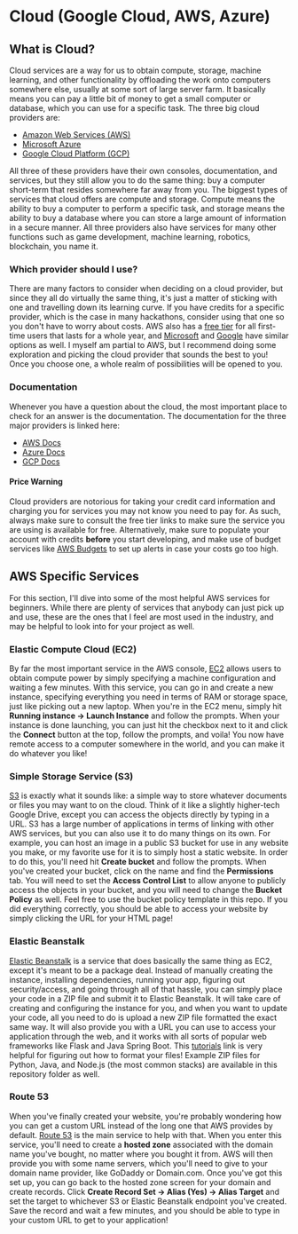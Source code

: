# Cloud (Google Cloud, AWS, Azure)


## What is Cloud?
Cloud services are a way for us to obtain compute, storage, machine learning, and other functionality by offloading the work onto computers somewhere else, usually at some sort of large server farm. It basically means you can pay a little bit of money to get a small computer or database, which you can use for a specific task. The three big cloud providers are:

* [Amazon Web Services (AWS)](https://aws.amazon.com/)
* [Microsoft Azure](https://azure.microsoft.com/en-us/)
* [Google Cloud Platform (GCP)](https://cloud.google.com/)

All three of these providers have their own consoles, documentation, and services, but they still allow you to do the same thing: buy a computer short-term that resides somewhere far away from you. The biggest types of services that cloud offers are compute and storage. Compute means the ability to buy a computer to perform a specific task, and storage means the ability to buy a database where you can store a large amount of information in a secure manner. All three providers also have services for many other functions such as game development, machine learning, robotics, blockchain, you name it.

### Which provider should I use?
There are many factors to consider when deciding on a cloud provider, but since they all do virtually the same thing, it's just a matter of sticking with one and travelling down its learning curve. If you have credits for a specific provider, which is the case in many hackathons, consider using that one so you don't have to worry about costs. AWS also has a [free tier](https://aws.amazon.com/free/?all-free-tier.sort-by=item.additionalFields.SortRank&all-free-tier.sort-order=asc) for all first-time users that lasts for a whole year, and [Microsoft](https://azure.microsoft.com/en-us/free/) and [Google](https://cloud.google.com/free/) have similar options as well. I myself am partial to AWS, but I recommend doing some exploration and picking the cloud provider that sounds the best to you! Once you choose one, a whole realm of possibilities will be opened to you.

### Documentation
Whenever you have a question about the cloud, the most important place to check for an answer is the documentation. The documentation for the three major providers is linked here:

* [AWS Docs](https://docs.aws.amazon.com/)
* [Azure Docs](https://docs.microsoft.com/en-us/azure/?product=featured)
* [GCP Docs](https://cloud.google.com/docs)

#### Price Warning
Cloud providers are notorious for taking your credit card information and charging you for services you may not know you need to pay for. As such, always make sure to consult the free tier links to make sure the service you are using is available for free. Alternatively, make sure to populate your account with credits **before** you start developing, and make use of budget services like [AWS Budgets](https://docs.aws.amazon.com/awsaccountbilling/latest/aboutv2/budgets-managing-costs.html) to set up alerts in case your costs go too high. 


## AWS Specific Services
For this section, I'll dive into some of the most helpful AWS services for beginners. While there are plenty of services that anybody can just pick up and use, these are the ones that I feel are most used in the industry, and may be helpful to look into for your project as well.

### Elastic Compute Cloud (EC2)
By far the most important service in the AWS console, [EC2](https://aws.amazon.com/ec2/) allows users to obtain compute power by simply specifying a machine configuration and waiting a few minutes. With this service, you can go in and create a new instance, specifying everything you need in terms of RAM or storage space, just like picking out a new laptop. When you're in the EC2 menu, simply hit **Running instance -> Launch Instance** and follow the prompts. When your instance is done launching, you can just hit the checkbox next to it and click the **Connect** button at the top, follow the prompts, and voila! You now have remote access to a computer somewhere in the world, and you can make it do whatever you like!

### Simple Storage Service (S3)
[S3](https://aws.amazon.com/s3/) is exactly what it sounds like: a simple way to store whatever documents or files you may want to on the cloud. Think of it like a slightly higher-tech Google Drive, except you can access the objects directly by typing in a URL. S3 has a large number of applications in terms of linking with other AWS services, but you can also use it to do many things on its own. For example, you can host an image in a public S3 bucket for use in any website you make, or my favorite use for it is to simply host a static website. In order to do this, you'll need hit **Create bucket** and follow the prompts. When you've created your bucket, click on the name and find the **Permissions** tab. You will need to set the **Access Control List** to allow anyone to publicly access the objects in your bucket, and you will need to change the **Bucket Policy** as well. Feel free to use the bucket policy template in this repo. If you did everything correctly, you should be able to access your website by simply clicking the URL for your HTML page!

### Elastic Beanstalk
[Elastic Beanstalk](https://aws.amazon.com/elasticbeanstalk/) is a service that does basically the same thing as EC2, except it's meant to be a package deal. Instead of manually creating the instance, installing dependencies, running your app, figuring out security/access, and going through all of that hassle, you can simply place your code in a ZIP file and submit it to Elastic Beanstalk. It will take care of creating and configuring the instance for you, and when you want to update your code, all you need to do is upload a new ZIP file formatted the exact same way. It will also provide you with a URL you can use to access your application through the web, and it works with all sorts of popular web frameworks like Flask and Java Spring Boot. This [tutorials](https://docs.aws.amazon.com/elasticbeanstalk/latest/dg/tutorials.html) link is very helpful for figuring out how to format your files! Example ZIP files for Python, Java, and Node.js (the most common stacks) are available in this repository folder as well. 

### Route 53
When you've finally created your website, you're probably wondering how you can get a custom URL instead of the long one that AWS provides by default. [Route 53](https://aws.amazon.com/route53/) is the main service to help with that. When you enter this service, you'll need to create a **hosted zone** associated with the domain name you've bought, no matter where you bought it from. AWS will then provide you with some name servers, which you'll need to give to your domain name provider, like GoDaddy or Domain.com. Once you've got this set up, you can go back to the hosted zone screen for your domain and create records. Click **Create Record Set -> Alias (Yes) -> Alias Target** and set the target to whichever S3 or Elastic Beanstalk endpoint you've created. Save the record and wait a few minutes, and you should be able to type in your custom URL to get to your application!
